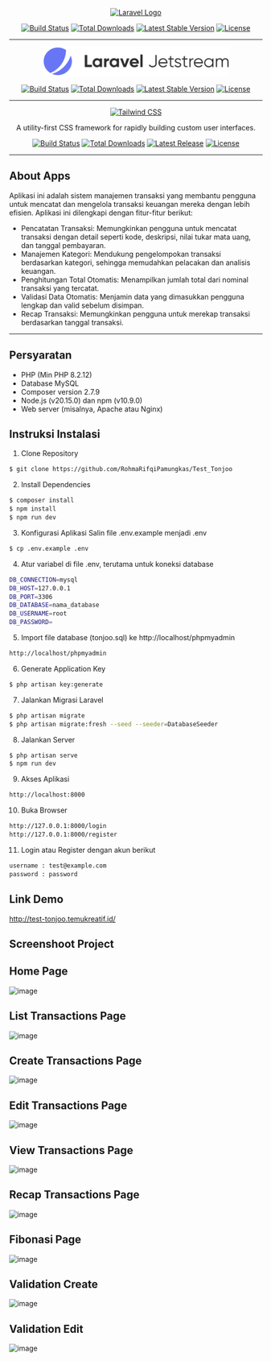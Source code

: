 <p align="center"><a href="https://laravel.com" target="_blank"><img src="https://raw.githubusercontent.com/laravel/art/master/logo-lockup/5%20SVG/2%20CMYK/1%20Full%20Color/laravel-logolockup-cmyk-red.svg" width="400" alt="Laravel Logo"></a></p>

<p align="center">
<a href="https://github.com/laravel/framework/actions"><img src="https://github.com/laravel/framework/workflows/tests/badge.svg" alt="Build Status"></a>
<a href="https://packagist.org/packages/laravel/framework"><img src="https://img.shields.io/packagist/dt/laravel/framework" alt="Total Downloads"></a>
<a href="https://packagist.org/packages/laravel/framework"><img src="https://img.shields.io/packagist/v/laravel/framework" alt="Latest Stable Version"></a>
<a href="https://packagist.org/packages/laravel/framework"><img src="https://img.shields.io/packagist/l/laravel/framework" alt="License"></a>
</p>

---

<p align="center"><img width="371" height="58" src="https://github.com/laravel/jetstream/blob/5.x/art/logo.svg" alt="Logo Laravel Jetstream"></p>

<p align="center">
    <a href="https://github.com/laravel/jetstream/actions"><img src="https://github.com/laravel/jetstream/workflows/tests/badge.svg" alt="Build Status"></a>
    <a href="https://packagist.org/packages/laravel/jetstream"><img src="https://img.shields.io/packagist/dt/laravel/jetstream" alt="Total Downloads"></a>
    <a href="https://packagist.org/packages/laravel/jetstream"><img src="https://img.shields.io/packagist/v/laravel/jetstream" alt="Latest Stable Version"></a>
    <a href="https://packagist.org/packages/laravel/jetstream"><img src="https://img.shields.io/packagist/l/laravel/jetstream" alt="License"></a>
</p>

---

<p align="center">
  <a href="https://tailwindcss.com" target="_blank">
    <picture>
      <source media="(prefers-color-scheme: dark)" srcset="https://raw.githubusercontent.com/tailwindlabs/tailwindcss/HEAD/.github/logo-dark.svg">
      <source media="(prefers-color-scheme: light)" srcset="https://raw.githubusercontent.com/tailwindlabs/tailwindcss/HEAD/.github/logo-light.svg">
      <img alt="Tailwind CSS" src="https://raw.githubusercontent.com/tailwindlabs/tailwindcss/HEAD/.github/logo-light.svg" width="350" height="70" style="max-width: 100%;">
    </picture>
  </a>
</p>

<p align="center">
  A utility-first CSS framework for rapidly building custom user interfaces.
</p>

<p align="center">
    <a href="https://github.com/tailwindlabs/tailwindcss/actions"><img src="https://img.shields.io/github/actions/workflow/status/tailwindlabs/tailwindcss/ci.yml?branch=next" alt="Build Status"></a>
    <a href="https://www.npmjs.com/package/tailwindcss"><img src="https://img.shields.io/npm/dt/tailwindcss.svg" alt="Total Downloads"></a>
    <a href="https://github.com/tailwindcss/tailwindcss/releases"><img src="https://img.shields.io/npm/v/tailwindcss.svg" alt="Latest Release"></a>
    <a href="https://github.com/tailwindcss/tailwindcss/blob/master/LICENSE"><img src="https://img.shields.io/npm/l/tailwindcss.svg" alt="License"></a>
</p>

---

## About Apps

Aplikasi ini adalah sistem manajemen transaksi yang membantu pengguna untuk mencatat dan mengelola transaksi keuangan mereka dengan lebih efisien. Aplikasi ini dilengkapi dengan fitur-fitur berikut:

- Pencatatan Transaksi: Memungkinkan pengguna untuk mencatat transaksi dengan detail seperti kode, deskripsi, nilai tukar mata uang, dan tanggal pembayaran.
- Manajemen Kategori: Mendukung pengelompokan transaksi berdasarkan kategori, sehingga memudahkan pelacakan dan analisis keuangan.
- Penghitungan Total Otomatis: Menampilkan jumlah total dari nominal transaksi yang tercatat.
- Validasi Data Otomatis: Menjamin data yang dimasukkan pengguna lengkap dan valid sebelum disimpan.
- Recap Transaksi: Memungkinkan pengguna untuk merekap transaksi berdasarkan tanggal transaksi.

---

## Persyaratan

- PHP (Min PHP 8.2.12)
- Database MySQL
- Composer version 2.7.9
- Node.js (v20.15.0) dan npm (v10.9.0)
- Web server (misalnya, Apache atau Nginx)

## Instruksi Instalasi
1. Clone Repository
```bash
$ git clone https://github.com/RohmaRifqiPamungkas/Test_Tonjoo
```

2. Install Dependencies
```bash
$ composer install
$ npm install
$ npm run dev
```

3. Konfigurasi Aplikasi Salin file .env.example menjadi .env
```bash
$ cp .env.example .env
```

4. Atur variabel di file .env, terutama untuk koneksi database
```bash
DB_CONNECTION=mysql
DB_HOST=127.0.0.1
DB_PORT=3306
DB_DATABASE=nama_database
DB_USERNAME=root
DB_PASSWORD=
```

5. Import file database (tonjoo.sql) ke http://localhost/phpmyadmin
```bash
http://localhost/phpmyadmin
```

6. Generate Application Key
```bash
$ php artisan key:generate
```

7. Jalankan Migrasi Laravel
```bash
$ php artisan migrate
$ php artisan migrate:fresh --seed --seeder=DatabaseSeeder 
```

8. Jalankan Server
```bash
$ php artisan serve
$ npm run dev
```

9. Akses Aplikasi
```bash
http://localhost:8000
```

10. Buka Browser 
```bash
http://127.0.0.1:8000/login
http://127.0.0.1:8000/register
```

11. Login atau Register dengan akun berikut
```bash
username : test@example.com
password : password
```

## Link Demo

http://test-tonjoo.temukreatif.id/

## Screenshoot Project

## Home Page
![image](https://github.com/user-attachments/assets/385849a7-668e-417e-a3f8-213c999faaf0)

## List Transactions Page
![image](https://github.com/user-attachments/assets/950c32d5-1b89-4a21-9fd6-6b4f324257e1)

## Create Transactions Page
![image](https://github.com/user-attachments/assets/b4051c6e-fd0a-4cf8-8fd8-6c54f657c7e8)

## Edit Transactions Page
![image](https://github.com/user-attachments/assets/1ee36627-7b06-4691-b52a-d210a85b8400)

## View Transactions Page
![image](https://github.com/user-attachments/assets/7a212675-783c-4078-9cc8-05b0b0b65d8f)

## Recap Transactions Page
![image](https://github.com/user-attachments/assets/2570b066-a227-4ea3-9b84-51aa8f7e8a33)

## Fibonasi Page
![image](https://github.com/user-attachments/assets/a3ca7340-816c-4225-8eb4-19de76d23829)

## Validation Create
![image](https://github.com/user-attachments/assets/befabef3-a40a-41a5-9b44-aab153c92edc)

## Validation Edit
![image](https://github.com/user-attachments/assets/5c2574e1-19be-4797-be57-28af36b56c8f)